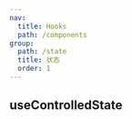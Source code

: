 ```yaml
---
nav:
  title: Hooks
  path: /components
group:
  path: /state
  title: 状态
  order: 1
---
```


## useControlledState
